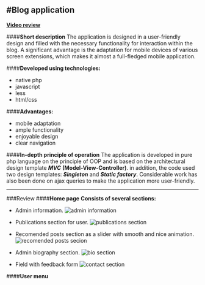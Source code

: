 #__Blog application__
---

__[Video review](https://www.youtube.com/channel/UCYud0jvwQWoQndJTOENnL-g)__

####__Short description__
The application is designed in a user-friendly design and filled with the necessary functionality for interaction within the blog. A significant advantage is the adaptation for mobile devices of various screen extensions, which makes it almost a full-fledged mobile application. 

####__Developed using technologies:__
* native php
* javascript
* less
* html/css

####__Advantages:__
* mobile adaptation
* ample functionality
* enjoyable design
* clear navigation

####__In-depth principle of operation__
The application is developed in pure php language on the principle of OOP and is based on the architectural design template ___MVC___ __(Model-View-Controller)__. in addition, the code used two design templates: ___Singleton___ and ___Static factory___. Considerable work has also been done on ajax queries to make the application more user-friendly.

---

###Review
####__Home page__
__Consists of several sections:__

* Admin information.
![admin information](public/images/readme/homepage.png)

* Publications section for user.
![publications section](public/images/readme/postsSection.png)

* Recomended posts section as a slider with smooth and nice animation. 
![recomended posts secion](public/images/readme/recomendedPostsSection.png)

* Admin biography section.
![bio section](public/images/readme/bioSection.png)

* Field with feedback form
![contact section](public/images/readme/contactSection.png)

####__User menu__
